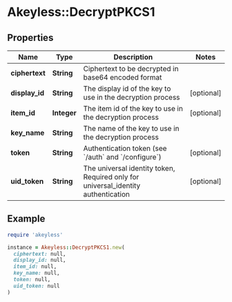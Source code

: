 # Akeyless::DecryptPKCS1

## Properties

| Name | Type | Description | Notes |
| ---- | ---- | ----------- | ----- |
| **ciphertext** | **String** | Ciphertext to be decrypted in base64 encoded format |  |
| **display_id** | **String** | The display id of the key to use in the decryption process | [optional] |
| **item_id** | **Integer** | The item id of the key to use in the decryption process | [optional] |
| **key_name** | **String** | The name of the key to use in the decryption process |  |
| **token** | **String** | Authentication token (see &#x60;/auth&#x60; and &#x60;/configure&#x60;) | [optional] |
| **uid_token** | **String** | The universal identity token, Required only for universal_identity authentication | [optional] |

## Example

```ruby
require 'akeyless'

instance = Akeyless::DecryptPKCS1.new(
  ciphertext: null,
  display_id: null,
  item_id: null,
  key_name: null,
  token: null,
  uid_token: null
)
```

